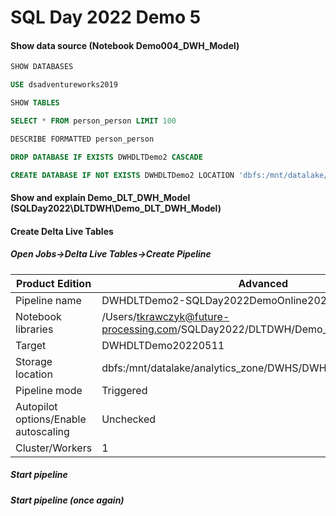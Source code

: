 # SQL Day 2022 Demo 5

#### Show data source (Notebook Demo004_DWH_Model)

```sql
SHOW DATABASES
```

```sql
USE dsadventureworks2019
```

```sql
SHOW TABLES
```

```sql
SELECT * FROM person_person LIMIT 100
```

```sql
DESCRIBE FORMATTED person_person
```

```sql
DROP DATABASE IF EXISTS DWHDLTDemo2 CASCADE
```

```sql
CREATE DATABASE IF NOT EXISTS DWHDLTDemo2 LOCATION 'dbfs:/mnt/datalake/analytics_zone/DWHS/DWHDLTDemo2';
```



#### Show and explain Demo_DLT_DWH_Model (SQLDay2022\DLTDWH\Demo_DLT_DWH_Model)

#### Create Delta Live Tables

##### Open Jobs->Delta Live Tables->Create Pipeline



| Product Edition                      | Advanced                                                     |
| ------------------------------------ | ------------------------------------------------------------ |
| Pipeline name                        | DWHDLTDemo2-SQLDay2022DemoOnline20220511                     |
| Notebook libraries                   | /Users/tkrawczyk@future-processing.com/SQLDay2022/DLTDWH/Demo_DLT_DWH_Model |
| Target                               | DWHDLTDemo20220511                                           |
| Storage location                     | dbfs:/mnt/datalake/analytics_zone/DWHS/DWHDLTDemo20220511    |
| Pipeline mode                        | Triggered                                                    |
| Autopilot options/Enable autoscaling | Unchecked                                                    |
| Cluster/Workers                      | 1                                                            |

##### Start pipeline

##### Start pipeline (once again)
